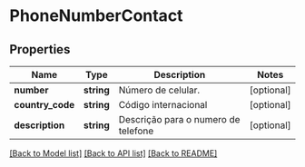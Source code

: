 # PhoneNumberContact

## Properties
Name | Type | Description | Notes
------------ | ------------- | ------------- | -------------
**number** | **string** | Número de celular. | [optional] 
**country_code** | **string** | Código internacional | [optional] 
**description** | **string** | Descrição para o numero de telefone | [optional] 

[[Back to Model list]](../../README.md#documentation-for-models) [[Back to API list]](../../README.md#documentation-for-api-endpoints) [[Back to README]](../../README.md)

